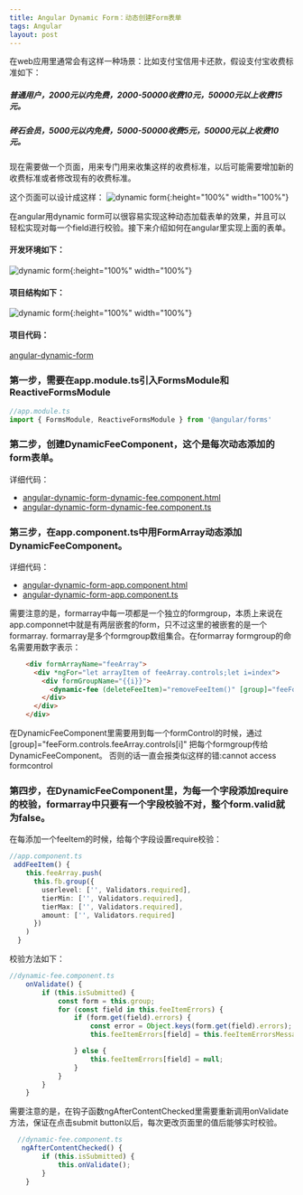 ```yaml
---
title: Angular Dynamic Form：动态创建Form表单
tags: Angular
layout: post
---
```



在web应用里通常会有这样一种场景：比如支付宝信用卡还款，假设支付宝收费标准如下：

##### 普通用户，2000元以内免费，2000-50000收费10元，50000元以上收费15元。
##### 砖石会员，5000元以内免费，5000-50000收费5元，50000元以上收费10元。

现在需要做一个页面，用来专门用来收集这样的收费标准，以后可能需要增加新的收费标准或者修改现有的收费标准。

这个页面可以设计成这样：
![dynamic form](https://limeii.github.io/assets/images/posts/angular/angular-dynamic-form.gif){:height="100%" width="100%"}

在angular用dynamic form可以很容易实现这种动态加载表单的效果，并且可以轻松实现对每一个field进行校验。接下来介绍如何在angular里实现上面的表单。

#### 开发环境如下：
![dynamic form](https://limeii.github.io/assets/images/posts/angular/dynamicform-env.png){:height="100%" width="100%"}

#### 项目结构如下：
![dynamic form](https://limeii.github.io/assets/images/posts/angular/angular-dynamic-form-structure.png){:height="100%" width="100%"}

#### 项目代码：
[angular-dynamic-form](https://github.com/LiMeii/angular-dynamic-form)


### 第一步，需要在app.module.ts引入FormsModule和ReactiveFormsModule

```ts
//app.module.ts
import { FormsModule, ReactiveFormsModule } from '@angular/forms'
```

### 第二步，创建DynamicFeeComponent，这个是每次动态添加的form表单。

 详细代码： 
 - [angular-dynamic-form-dynamic-fee.component.html](https://github.com/LiMeii/angular-dynamic-form/blob/master/src/app/dynamic-fee/dynamic-fee.component.html)
 - [angular-dynamic-form-dynamic-fee.component.ts](https://github.com/LiMeii/angular-dynamic-form/blob/master/src/app/dynamic-fee/dynamic-fee.component.ts)

### 第三步，在app.component.ts中用FormArray动态添加DynamicFeeComponent。

 详细代码：
 - [angular-dynamic-form-app.component.html](https://github.com/LiMeii/angular-dynamic-form/blob/master/src/app/app.component.html)
 - [angular-dynamic-form-app.component.ts](https://github.com/LiMeii/angular-dynamic-form/blob/master/src/app/app.component.ts)

需要注意的是，formarray中每一项都是一个独立的formgroup，本质上来说在app.componnet中就是有两层嵌套的form，只不过这里的被嵌套的是一个formarray.
formarray是多个formgroup数组集合。在formarray formgroup的命名需要用数字表示：

```html
    <div formArrayName="feeArray">
      <div *ngFor="let arrayItem of feeArray.controls;let i=index">
        <div formGroupName="{{i}}">
          <dynamic-fee (deleteFeeItem)="removeFeeItem()" [group]="feeForm.controls.feeArray.controls[i]"></dynamic-fee>
        </div>
      </div>
    </div>
```

在DynamicFeeComponent里需要用到每一个formControl的时候，通过 [group]="feeForm.controls.feeArray.controls[i]" 把每个formgroup传给DynamicFeeComponent。
否则的话一直会报类似这样的错:cannot access formcontrol

### 第四步，在DynamicFeeComponent里，为每一个字段添加require的校验，formarray中只要有一个字段校验不对，整个form.valid就为false。

在每添加一个feeItem的时候，给每个字段设置require校验：

```ts
//app.component.ts
 addFeeItem() {
    this.feeArray.push(
      this.fb.group({
        userlevel: ['', Validators.required],
        tierMin: ['', Validators.required],
        tierMax: ['', Validators.required],
        amount: ['', Validators.required]
      })
    )
  }
```


校验方法如下：
```ts
//dynamic-fee.component.ts
    onValidate() {
        if (this.isSubmitted) {
            const form = this.group;
            for (const field in this.feeItemErrors) {
                if (form.get(field).errors) {
                    const error = Object.keys(form.get(field).errors);
                    this.feeItemErrors[field] = this.feeItemErrorsMessage[field][error[0]];

                } else {
                    this.feeItemErrors[field] = null;
                }
            }
        }
    }
```

需要注意的是，在钩子函数ngAfterContentChecked里需要重新调用onValidate方法，保证在点击submit button以后，每次更改页面里的值后能够实时校验。

```ts
  //dynamic-fee.component.ts
   ngAfterContentChecked() {
        if (this.isSubmitted) {
            this.onValidate();
        }
    }
```